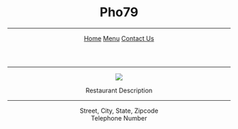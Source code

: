 <!DOCTYPE html>
<html>
<head>
 <title> </title>
</head>
<body>
 <header>
  <center> 
   <h1> Pho79 </h1>
  </center> 
   <hr>
  <p> 
   <a href="Home.html"> Home</a>
   <a href="Menu.html"> Menu</a>
   <a href="Contact Us.html"> Contact Us</a>
  </p>
 </header> 
  <hr> 
 <section>
  <center>
   <img src="https://www.bing.com/images/search?view=detailV2&ccid=L2d10jmk&id=6CE80BC58711126B4274E4F5CB8C01AABC3835A0&q=pho+79+picture&simid=608047248830693973&selectedIndex=0&ajaxhist=0" />
   <p> Restaurant Description </p>
  </center>
 </section>
  <hr>
 <footer>
  <center>
   <div>
    Street, City, State, Zipcode
    <br>
    Telephone Number
   </div>
  </center>
 </footer> 
 </body>
 </html>
 
 
